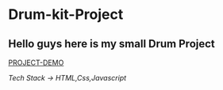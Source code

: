 # Drum-kit-Project
<H2>Hello guys here is my small Drum Project</H2>

<a href="http://127.0.0.1:5500/web%20code/folder2/index.html">PROJECT-DEMO</a>
<p><em>Tech Stack ->  HTML,Css,Javascript</em></p
                                                

